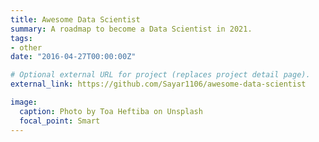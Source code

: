 ```yaml
---
title: Awesome Data Scientist
summary: A roadmap to become a Data Scientist in 2021.
tags:
- other
date: "2016-04-27T00:00:00Z"

# Optional external URL for project (replaces project detail page).
external_link: https://github.com/Sayar1106/awesome-data-scientist

image:
  caption: Photo by Toa Heftiba on Unsplash
  focal_point: Smart
---
```

